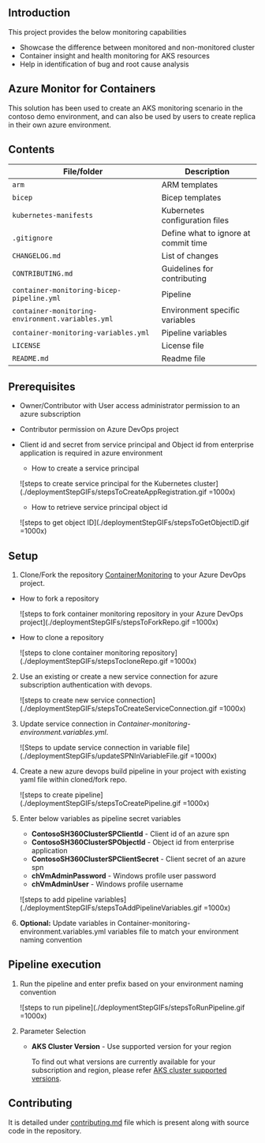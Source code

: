 ## Introduction
This project provides the below monitoring capabilities
- Showcase the difference between monitored and non-monitored cluster
- Container insight and health monitoring for AKS resources
- Help in identification of bug and root cause analysis

## Azure Monitor for Containers
This solution has been used to create an AKS monitoring scenario in the contoso demo environment, and can also be used by users to create replica in their own azure environment.

## Contents

| File/folder                                      | Description                                |
|--------------------------------------------------|--------------------------------------------|
| `arm`                                            | ARM templates                             |
| `bicep`                                            | Bicep templates                             |
| `kubernetes-manifests`                                           | Kubernetes configuration files            |
| `.gitignore`                                     | Define what to ignore at commit time      |
| `CHANGELOG.md`                                   | List of changes                           |
| `CONTRIBUTING.md`                                | Guidelines for contributing               |
| `container-monitoring-bicep-pipeline.yml`              | Pipeline                             |
| `container-monitoring-environment.variables.yml` | Environment specific variables            |
| `container-monitoring-variables.yml`             | Pipeline variables                        |
| `LICENSE`                                        | License file                         |
| `README.md`                                      | Readme file                        |

## Prerequisites

* Owner/Contributor with User access administrator permission to an azure subscription
* Contributor permission on Azure DevOps project
* Client id and secret from service principal and Object id from enterprise application is required in azure environment
    - How to create a service principal

    ![steps to create service principal for the Kubernetes cluster](./deploymentStepGIFs/stepsToCreateAppRegistration.gif =1000x)

    - How to retrieve service principal object id 

    ![steps to get object ID](./deploymentStepGIFs/stepsToGetObjectID.gif =1000x)

## Setup

1. Clone/Fork the repository [ContainerMonitoring](https://contosohotelsdev.visualstudio.com/ContosoHotels/_git/ContainerMonitoring) to your Azure DevOps project.
- How to fork a repository

    ![steps to fork container monitoring repository in your Azure DevOps project](./deploymentStepGIFs/stepsToForkRepo.gif =1000x)

- How to clone a repository

    ![steps to clone container monitoring repository](./deploymentStepGIFs/stepsTocloneRepo.gif =1000x)

2. Use an existing or create a new service connection for azure subscription authentication with devops. 

    ![steps to create new service connection](./deploymentStepGIFs/stepsToCreateServiceConnection.gif =1000x)

3. Update service connection in _Container-monitoring-environment.variables.yml_.

    ![Steps to update service connection in variable file](./deploymentStepGIFs/updateSPNInVariableFile.gif =1000x)


4. Create a new azure devops build pipeline in your project with existing yaml file within cloned/fork repo.

    ![steps to create pipeline](./deploymentStepGIFs/stepsToCreatePipeline.gif =1000x)


5. Enter below variables as pipeline secret variables

    - **ContosoSH360ClusterSPClientId** - Client id of an azure spn
    - **ContosoSH360ClusterSPObjectId** - Object id from enterprise application
    - **ContosoSH360ClusterSPClientSecret** - Client secret of an azure spn
    - **chVmAdminPassword** - Windows profile user password
    - **chVmAdminUser** - Windows profile username

    ![steps to add pipeline variables](./deploymentStepGIFs/stepsToAddPipelineVariables.gif =1000x)

6. **Optional:** Update variables in Container-monitoring-environment.variables.yml variables file to match your environment naming convention

## Pipeline execution

1.  Run the pipeline and enter prefix based on your environment naming convention

    ![steps to run pipeline](./deploymentStepGIFs/stepsToRunPipeline.gif =1000x)

2. Parameter Selection

    * **AKS Cluster Version** - Use supported version for your region

        To find out what versions are currently available for your subscription and region, please refer [AKS cluster supported versions](https://learn.microsoft.com/en-us/azure/aks/supported-kubernetes-versions?tabs=azure-powershell#azure-portal-and-cli-versions).
    
## Contributing

It is detailed under [contributing.md](./CONTRIBUTING.md) file which is present along with source code in the repository.